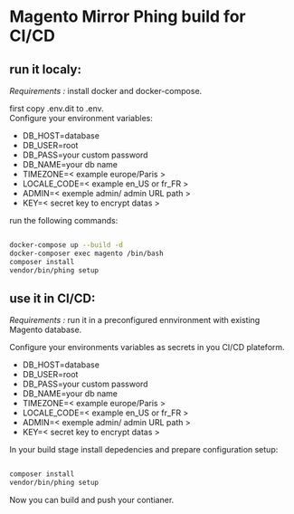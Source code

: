 # Magento Mirror Phing build for CI/CD

## run it localy:

*Requirements :* install docker and docker-compose.  

first copy .env.dit to .env.  
Configure your environment variables:  

- DB_HOST=database
- DB_USER=root
- DB_PASS=your custom password
- DB_NAME=your db name
- TIMEZONE=< example europe/Paris >
- LOCALE_CODE=< example en_US or fr_FR >
- ADMIN=< exemple admin/ admin URL path >
- KEY=< secret key to encrypt datas >
  
run the following commands:  

```bash

docker-compose up --build -d
docker-composer exec magento /bin/bash
composer install
vendor/bin/phing setup

```

## use it in CI/CD:

*Requirements :* run it in a preconfigured ennvironment with existing Magento database.  

Configure your environments variables as secrets in you CI/CD plateform.  

- DB_HOST=database
- DB_USER=root
- DB_PASS=your custom password
- DB_NAME=your db name
- TIMEZONE=< example europe/Paris >
- LOCALE_CODE=< example en_US or fr_FR >
- ADMIN=< exemple admin/ admin URL path >
- KEY=< secret key to encrypt datas >
  
In your build stage install depedencies and prepare configuration setup:

```bash

composer install
vendor/bin/phing setup

```
  
Now you can build and push your contianer.  
